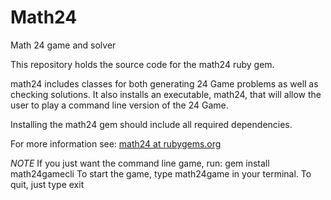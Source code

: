 Math24
======

Math 24 game and solver

This repository holds the source code for the math24 ruby gem.

math24 includes classes for both generating 24 Game problems as well as checking solutions. It also installs an executable, math24, that will allow the user to play a command line version of the 24 Game.

Installing the math24 gem should include all required dependencies.

For more information see:
[math24 at rubygems.org](https://rubygems.org/gems/math24)

*NOTE* If you just want the command line game, run:
    gem install math24gamecli
To start the game, type
    math24game
in your terminal.
To quit, just type
    exit